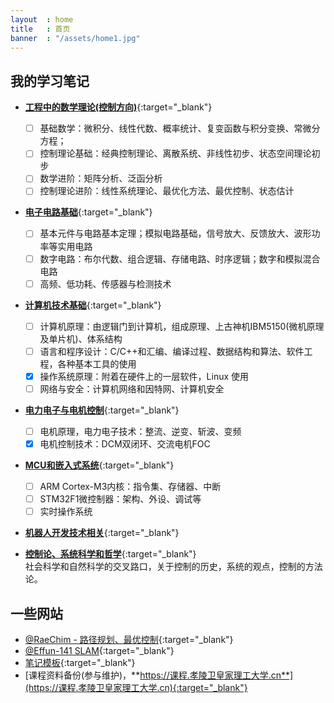 ```yaml
---
layout  : home
title   : 首页
banner  : "/assets/home1.jpg"
---
```


## 我的学习笔记

- [**工程中的数学理论(控制方向)**](https://xym.work/control-theory){:target="_blank"}
  - [ ] 基础数学：微积分、线性代数、概率统计、复变函数与积分变换、常微分方程；
  - [ ] 控制理论基础：经典控制理论、离散系统、非线性初步、状态空间理论初步
  - [ ] 数学进阶：矩阵分析、泛函分析
  - [ ] 控制理论进阶：线性系统理论、最优化方法、最优控制、状态估计

- [**电子电路基础**](https://xym.work/electronics){:target="_blank"}
  - [ ] 基本元件与电路基本定理；模拟电路基础，信号放大、反馈放大、波形功率等实用电路
  - [ ] 数字电路：布尔代数、组合逻辑、存储电路、时序逻辑；数字和模拟混合电路
  - [ ] 高频、低功耗、传感器与检测技术

- [**计算机技术基础**](https://xym.work/computer-technology/){:target="_blank"}
  - [ ] 计算机原理：由逻辑门到计算机，组成原理、上古神机IBM5150(微机原理及单片机)、体系结构
  - [ ] 语言和程序设计：C/C++和汇编、编译过程、数据结构和算法、软件工程，各种基本工具的使用
  - [x] 操作系统原理：附着在硬件上的一层软件，Linux 使用
  - [ ] 网络与安全：计算机网络和因特网、计算机安全
  
- [**电力电子与电机控制**](https://xym.work/motor-control){:target="_blank"}
  - [ ] 电机原理，电力电子技术：整流、逆变、斩波、变频
  - [x] 电机控制技术：DCM双闭环、交流电机FOC

- [**MCU和嵌入式系统**](https://xym.work/embedded-system){:target="_blank"}
  - [ ] ARM Cortex-M3内核：指令集、存储器、中断
  - [ ] STM32F1微控制器：架构、外设、调试等
  - [ ] 实时操作系统

- [**机器人开发技术相关**](https://xym.work/robot){:target="_blank"}

- [**控制论、系统科学和哲学**](https://xym.work/cyberlosophy){:target="_blank"}  
  社会科学和自然科学的交叉路口，关于控制的历史，系统的观点，控制的方法论。

## 一些网站

- [@RaeChim - 路径规划、最优控制](https://raechim.work/){:target="_blank"}
- [@Effun-141 SLAM](http://effun.xyz/){:target="_blank"}
- [笔记模板](https://xym.work/doc-pages){:target="_blank"}
- [课程资料备份(参与维护)，**https://课程.孝陵卫皇家理工大学.cn**](https://课程.孝陵卫皇家理工大学.cn){:target="_blank"}


